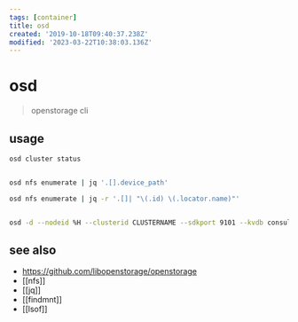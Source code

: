 ```yaml
---
tags: [container]
title: osd
created: '2019-10-18T09:40:37.238Z'
modified: '2023-03-22T10:38:03.136Z'
---
```


# osd

> openstorage cli


## usage
```sh
osd cluster status


osd nfs enumerate | jq '.[].device_path'

osd nfs enumerate | jq -r '.[]| "\(.id) \(.locator.name)"'


osd -d --nodeid %H --clusterid CLUSTERNAME --sdkport 9101 --kvdb consul-kv://localhost:8500 --file /etc/config.yaml
```

## see also
- https://github.com/libopenstorage/openstorage
- [[nfs]]
- [[jq]]
- [[findmnt]]
- [[lsof]]
